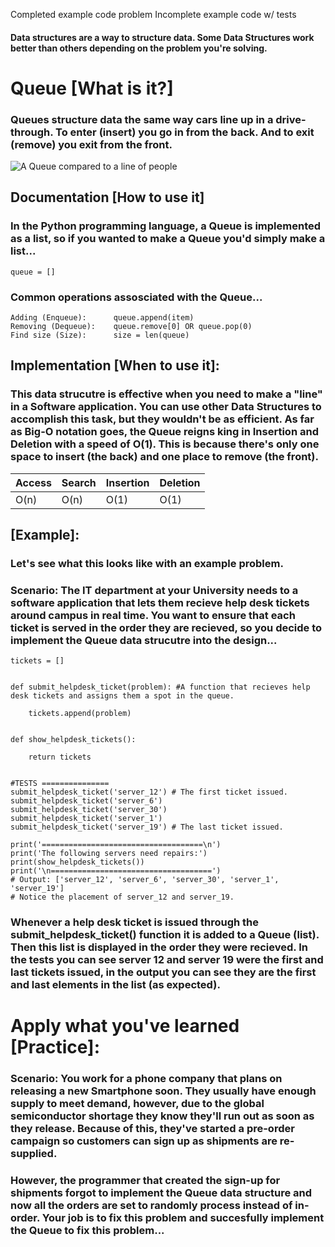 Completed example code problem
Incomplete example code w/ tests

#### Data structures are a way to structure data. Some Data Structures work better than others depending on the problem you're solving.


# Queue [What is it?]

### Queues structure data the same way cars line up in a drive-through. To enter (insert) you go in from the back. And to exit (remove) you exit from the front.

![A Queue compared to a line of people](https://github.com/joehawkens/data-structures-final/blob/main/Assets/QueueDiagram.PNG?raw=true)

## Documentation [How to use it]

### In the Python programming language, a Queue is implemented as a list, so if you wanted to make a Queue you'd simply make a list...
```
queue = []
```
### Common operations assosciated with the Queue...
```
Adding (Enqueue):      queue.append(item)
Removing (Dequeue):    queue.remove[0] OR queue.pop(0)    
Find size (Size):      size = len(queue)
``` 


## Implementation [When to use it]:

### This data strucutre is effective when you need to make a "line" in a Software application. You can use other Data Structures to accomplish this task, but they wouldn't be as efficient. As far as Big-O notation goes, the Queue reigns king in Insertion and Deletion with a speed of O(1). This is because there's only one space to insert (the back) and one place to remove (the front).

Access | Search | Insertion | Deletion |
-------|--------|-----------|----------|
 O(n)  |  O(n)  |   O(1)    |    O(1)  |

## [Example]:
### Let's see what this looks like with an example problem.

### Scenario: The IT department at your University needs to a software application that lets them recieve help desk tickets around campus in real time. You want to ensure that each ticket is served in the order they are recieved, so you decide to implement the Queue data strucutre into the design...

```
tickets = []


def submit_helpdesk_ticket(problem): #A function that recieves help desk tickets and assigns them a spot in the queue.

    tickets.append(problem)


def show_helpdesk_tickets():

    return tickets


#TESTS ===============
submit_helpdesk_ticket('server_12') # The first ticket issued.
submit_helpdesk_ticket('server_6')
submit_helpdesk_ticket('server_30')
submit_helpdesk_ticket('server_1')
submit_helpdesk_ticket('server_19') # The last ticket issued.

print('====================================\n')
print('The following servers need repairs:')
print(show_helpdesk_tickets())
print('\n====================================')
# Output: ['server_12', 'server_6', 'server_30', 'server_1', 'server_19'] 
# Notice the placement of server_12 and server_19.
```
### Whenever a help desk ticket is issued through the submit_helpdesk_ticket() function it is added to a Queue (list). Then this list is displayed in the order they were recieved. In the tests you can see server 12 and server 19 were the first and last tickets issued, in the output you can see they are the first and last elements in the list (as expected).

# Apply what you've learned [Practice]:

### Scenario: You work for a phone company that plans on releasing a new Smartphone soon. They usually have enough supply to meet demand, however, due to the global semiconductor shortage they know they'll run out as soon as they release. Because of this, they've started a pre-order campaign so customers can sign up as shipments are re-supplied.
### However, the programmer that created the sign-up for shipments forgot to implement the Queue data structure and now all the orders are set to randomly process instead of in-order. Your job is to fix this problem and succesfully implement the Queue to fix this problem...

```



```


